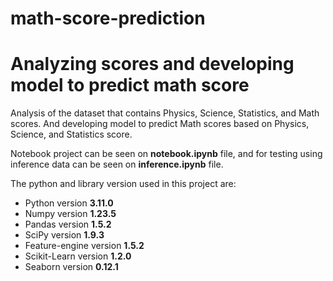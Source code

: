 # math-score-prediction

# Analyzing scores and developing model to predict math score

Analysis of the dataset that contains Physics, Science, Statistics, and Math scores. And developing model to predict Math scores based on Physics, Science, and Statistics score.

Notebook project can be seen on <b>notebook.ipynb</b> file, and for testing using inference data can be seen on <b>inference.ipynb</b> file.

The python and library version used in this project are:
<ul>
    <li>Python version <b>3.11.0</b></li>
    <li>Numpy version <b>1.23.5</b></li>
    <li>Pandas version <b>1.5.2</b></li>
    <li>SciPy version <b>1.9.3</b></li>
    <li>Feature-engine version <b>1.5.2</b></li>
    <li>Scikit-Learn version <b>1.2.0</b></li>
    <li>Seaborn version <b>0.12.1</b></li>
</ul>

